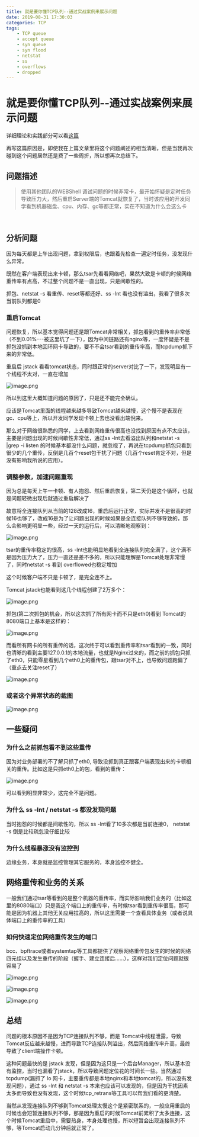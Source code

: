 ```yaml
---
title: 就是要你懂TCP队列--通过实战案例来展示问题
date: 2019-08-31 17:30:03
categories: TCP
tags:
    - TCP queue
    - accept queue
    - syn queue
    - syn flood
    - netstat
    - ss
    - overflows
    - dropped
---
```



# 就是要你懂TCP队列--通过实战案例来展示问题

详细理论和实践部分可以看[这篇](https://plantegg.github.io/2117/06/07/%E5%B0%B1%E6%98%AF%E8%A6%81%E4%BD%A0%E6%87%82TCP--%E5%8D%8A%E8%BF%9E%E6%8E%A5%E9%98%9F%E5%88%97%E5%92%8C%E5%85%A8%E8%BF%9E%E6%8E%A5%E9%98%9F%E5%88%97/)

再写这篇原因是，即使我在上篇文章里将这个问题阐述的相当清晰，但是当我再次碰到这个问题居然还是费了一些周折，所以想再次总结下。

## 问题描述

> 使用其他团队的WEBShell 调试问题的时候非常卡，最开始怀疑是定时任务导致压力大，然后重启Server端的Tomcat就恢复了，当时该应用的开发同学看到机器磁盘、cpu、内存、gc等都正常，实在不知道为什么会这么卡

​    

## 分析问题 

因为每天都是上午出现问题，拿到权限后，也跟着先检查一遍定时任务，没发现什么异常。

既然在客户端表现出来卡顿，那么tsar先看看网络吧，果然大致是卡顿的时候网络重传率有点高，不过整个问题不是一直出现，只是间歇性的。

抓包、netstat -s 看重传、reset等都还好、ss -lnt 看也没有溢出，我看了很多次当前队列都是0

### 重启Tomcat

问题恢复，所以基本觉得问题还是跟Tomcat非常相关，抓包看到的重传率非常低（不到0.01%---被这里坑了一下），因为中间链路还有nginx等，一度怀疑是不是抓包没抓到本地回环网卡导致的，要不不会tsar看到的重传率高，而tcpdump抓下来的非常低。

重启后 jstack 看看tomcat状态，同时跟正常的server对比了一下，发现明显有一个线程不太对，一直在增加

![image.png](https://ata2-img.cn-hangzhou.oss-pub.aliyun-inc.com/c6a60ee1c4e93e2d4912b7c5ef26a95e.png)


所以到这里大概知道问题的原因了，只是还不能完全确认。

应该是Tomcat里面的线程越来越多导致Tomcat越来越慢，这个慢不是表现在gc、cpu等上，所以开发同学发现卡顿上去也没看出端倪来。

那么对于网络很熟悉的同学，上去看到网络重传很高也没找到原因有点不太应该，主要是问题出现的时候间歇性非常低，通过ss -lnt去看溢出队列和netstat -s |grep -i listen 的时候基本都没什么问题，就忽视了，再说在tcpdump抓包只看到很少的几个重传，反倒是几百个reset包干扰了问题（几百个reset肯定不对，但是没有影响我所说的应用）。

### 调整参数，加速问题重现

因为总是每天上午一卡顿、有人抱怨、然后重启恢复，第二天仍是这个循环，也就是问题轻微出现后就通过重启解决了

故意将全连接队列从当前的128改成16，重启后运行正常，实际并发不是很高的时候16也够了，改成16是为了让问题出现的时候如果是全连接队列不够导致的，那么会影响更明显一些，经过一天的运行后，可以清晰地观察到：


![image.png](https://ata2-img.cn-hangzhou.oss-pub.aliyun-inc.com/91a12c64e360ffd5a7ab7231da6d8430.png)

tsar的重传率稳定的很高，ss -lnt也能明显地看到全连接队列完全满了，这个满不是因为压力大了，压力一直还是差不多的，所以只能理解是Tomcat处理非常慢了，同时netstat -s 看到 overflowed也稳定增加

这个时候客户端不只是卡顿了，是完全连不上。

Tomcat jstack也能看到这几个线程创建了2万多个：

![image.png](https://ata2-img.cn-hangzhou.oss-pub.aliyun-inc.com/adca65f70c19929d78f63d8e5f70ed5a.png)

抓包(第二次抓包的机会，所以这次抓了所有网卡而不只是eth0)看到 Tomcat的8080端口上基本是这样的：

![image.png](https://ata2-img.cn-hangzhou.oss-pub.aliyun-inc.com/d12cd194822280906353d9961897ad19.png)

而看所有网卡的所有重传的话，这次终于可以看到重传率和tsar看到的一致，同时也清晰的看到主要127.0.0.1的本地流量，也就是Nginx过来的，而之前的抓包只抓了eth0，只能零星看到几个eth0上的重传包，跟tsar对不上，也导致问题跑偏了（重点去关注reset了）

![image.png](https://ata2-img.cn-hangzhou.oss-pub.aliyun-inc.com/1e7a22621908e7b6f790ebcb6970ae39.png)

### 或者这个异常状态的截图

![image.png](https://ata2-img.cn-hangzhou.oss-pub.aliyun-inc.com/e3870d58dd88ccd7b2977748dffe5496.png)

## 一些疑问

### 为什么之前抓包看不到这些重传

因为对业务部署的不了解只抓了eth0, 导致没抓到真正跟客户端表现出来的卡顿相关的重传。比如这是只抓eth0上的包，看到的重传：

![image.png](https://ata2-img.cn-hangzhou.oss-pub.aliyun-inc.com/ffb525eb443e0656712f6d8c6357adc2.png)

可以看到明显非常少，这完全不是问题。

### 为什么 ss -lnt / netstat -s 都没发现问题

当时抱怨的时候都是间歇性的，所以 ss -lnt看了10多次都是当前连接0， netstat -s 倒是比较疏忽没仔细比较

### 为什么线程暴涨没有监控到

边缘业务，本身就是监控管理其它服务的，本身监控不健全。

## 网络重传和业务的关系

一般我们通过tsar等看到的是整个机器的重传率，而实际影响我们业务的（比如这里的8080端口）只是我这个端口上的重传率，有时候tsar看到重传率很高，那可能是因为机器上其他无关应用拉高的，所以这里需要一个查看具体业务（或者说具体端口上的重传率的工具）

### 如何快速定位网络重传发生的端口

bcc、bpftrace或者systemtap等工具都提供了观察网络重传包发生的时候的网络四元组以及发生重传的阶段（握手、建立连接后……），这样对我们定位问题就很容易了

![image.png](https://ata2-img.cn-hangzhou.oss-pub.aliyun-inc.com/be6ac944fb72b089dc0357298a47dc37.png)

![image.png](https://ata2-img.cn-hangzhou.oss-pub.aliyun-inc.com/e9efaffe357a2d1ac72806ce36066532.png)

![image.png](https://ata2-img.cn-hangzhou.oss-pub.aliyun-inc.com/9340023fac65d9c1d0aeda8e73557792.png)

## 总结

问题的根本原因不是因为TCP连接队列不够，而是 Tomcat中线程泄露，导致Tomcat反应越来越慢，进而导致TCP连接队列溢出，然后网络重传率升高，最终导致了client端操作卡顿。


这种问题最快的是 jstack 发现，但是因为这只是一个后台Manager，所以基本没有监控，当时也漏看了jstack，所以导致问题定位花的时间长一些。当然通过tcpdump(漏抓了 lo 网卡，主要重传都是本地nginx和本地tomcat的，所以没有发现问题），通过 ss -lnt 和 netstat -s 本来也应该可以发现的，但是因为干扰因素太多而导致也没有发现，这个时候tcp_retrans等工具可以帮我们看的更清楚。

当然从发现连接队列不够到Tomcat处理太慢这个是紧密联系的，一般应用重启的时候也会短暂连接队列不够，那是因为重启的时候Tomcat前累积了太多连接，这个时候Tomcat重启中，需要热身，本身处理也慢，所以短暂会出现连接队列不够，等Tomcat启动几分钟后就正常了。